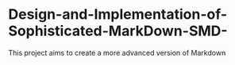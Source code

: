 # Design-and-Implementation-of-Sophisticated-MarkDown-SMD-
This project aims to create a more advanced version of Markdown
